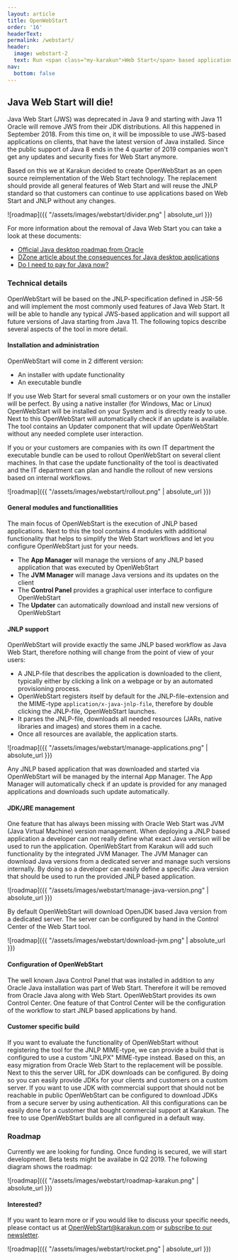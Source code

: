 ```yaml
---
layout: article
title: OpenWebStart
order: '16'
headerText:
permalink: /webstart/
header:
  image: webstart-2
  text: Run <span class="my-karakun">Web Start</span> based application after the release of <span class="my-karakun">Java 11</span>
nav:
  bottom: false
---
```

## Java Web Start will die!
Java Web Start (JWS) was deprecated in Java 9 and starting with Java 11 Oracle will remove JWS from their JDK distributions.
All this happened in September 2018.
From this time on, it will be impossible to use JWS-based applications on clients, that have the latest version of Java installed.
Since the public support of Java 8 ends in the 4 quarter of 2019 companies won't get any updates and security fixes for Web Start anymore.

Based on this we at Karakun decided to create <span class="text-highlight">Open<span>WebStart</span></span> as an open source reimplementation of the Web Start technology.
The replacement should provide all general features of Web Start and will reuse the JNLP standard so that customers can continue to use applications based on Web Start and JNLP without any changes.

![roadmap]({{ "/assets/images/webstart/divider.png" | absolute_url }})

For more information about the removal of Java Web Start you can take a look at these documents:

* [Official Java desktop roadmap from Oracle](http://www.oracle.com/technetwork/java/javase/javaclientroadmapupdate2018mar-4414431.pdf)
* [DZone article about the consequences for Java desktop applications](https://dzone.com/articles/what-the-future-java-releases-will-mean-for-legacy)
* [Do I need to pay for Java now?](/java/2018/06/25/java-releases.html)

### Technical details
<span class="text-highlight">Open<span>WebStart</span></span> will be based on the JNLP-specification defined in JSR-56 and will implement the most commonly used features of Java Web Start.
It will be able to handle any typical JWS-based application and will support all future versions of Java starting from Java 11.
The following topics describe several aspects of the tool in more detail.


#### Installation and administration
<span class="text-highlight">Open<span>WebStart</span></span> will come in 2 different version:

- An installer with update functionality
- An executable bundle

If you use Web Start for several small customers or on your own the installer will be perfect.
By using a native installer (for Windows, Mac or Linux) <span class="text-highlight">Open<span>WebStart</span></span> will be installed on your System and is directly ready to use.
Next to this <span class="text-highlight">Open<span>WebStart</span></span> will automatically check if an update is available.
The tool contains an Updater component that will update <span class="text-highlight">Open<span>WebStart</span></span> without any needed complete user interaction.

If you or your customers are companies with its own IT department the executable bundle can be used to rollout <span class="text-highlight">Open<span>WebStart</span></span> on several client machines.
In that case the update functionality of the tool is deactivated and the IT department can plan and handle the rollout of new versions based on internal workflows.

![roadmap]({{ "/assets/images/webstart/rollout.png" | absolute_url }})

#### General modules and functionallities
The main focus of <span class="text-highlight">Open<span>WebStart</span></span> is the execution of JNLP based applications.
Next to this the tool contains 4 modules with additional functionality that helps to simplify the Web Start workflows and let you configure <span class="text-highlight">Open<span>WebStart</span></span> just for your needs.

- The **App Manager** will manage the versions of any JNLP based application that was executed by <span class="text-highlight">Open<span>WebStart</span></span>
- The **JVM Manager** will manage Java versions and its updates on the client
- The **Control Panel** provides a graphical user interface to configure <span class="text-highlight">Open<span>WebStart</span></span>
- The **Updater** can automatically download and install new versions of <span class="text-highlight">Open<span>WebStart</span></span>

#### JNLP support
<span class="text-highlight">Open<span>WebStart</span></span> will provide exactly the same JNLP based workflow as Java Web Start, therefore nothing will change from the point of view of your users:

- A JNLP-file that describes the application is downloaded to the client, typically either by clicking a link on a webpage or by an automated provisioning process.
- <span class="text-highlight">Open<span>WebStart</span></span> registers itself by default for the JNLP-file-extension and the MIME-type `application/x-java-jnlp-file`, therefore by double clicking the JNLP-file, <span class="text-highlight">Open<span>WebStart</span></span> launches.
- It parses the JNLP-file, downloads all needed resources (JARs, native libraries and images) and stores them in a cache.
- Once all resources are available, the application starts.

![roadmap]({{ "/assets/images/webstart/manage-applications.png" | absolute_url }})

Any JNLP based application that was downloaded and started via <span class="text-highlight">Open<span>WebStart</span></span> will be managed by the internal App Manager. The App Manager will automatically check if an update is provided for any managed applications and downloads such update automatically.

#### JDK/JRE management
One feature that has always been missing with Oracle Web Start was JVM (Java Virtual Machine) version management.
When deploying a JNLP based application a developer can not really define what exact Java version will be used to run the application.
<span class="text-highlight">Open<span>WebStart</span></span> from Karakun will add such functionality by the integrated JVM Manager.
The JVM Manager can download Java versions from a dedicated server and manage such versions internally.
By doing so a developer can easily define a specific Java version that should be used to run the provided JNLP based application.

![roadmap]({{ "/assets/images/webstart/manage-java-version.png" | absolute_url }})

By default <span class="text-highlight">Open<span>WebStart</span></span> will download OpenJDK based Java version from a dedicated server.
The server can be configured by hand in the Control Center of the Web Start tool.

![roadmap]({{ "/assets/images/webstart/download-jvm.png" | absolute_url }})

#### Configuration of OpenWebStart
The well known Java Control Panel that was installed in addition to any Oracle Java installation was part of Web Start.
Therefore it will be removed from Oracle Java along with Web Start.
<span class="text-highlight">Open<span>WebStart</span></span> provides its own Control Center.
One feature of that Control Center will be the configuration of the workflow to start JNLP based applications by hand.

#### Customer specific build
If you want to evaluate the functionality of <span class="text-highlight">Open<span>WebStart</span></span> without registering the tool for the JNLP MIME-type, we can provide a build that is configured to use a custom "JNLPX" MIME-type instead.
Based on this, an easy migration from Oracle Web Start to the replacement will be possible.
Next to this the server URL for JDK downloads can be configured.
By doing so you can easily provide JDKs for your clients and customers on a custom server.
If you want to use JDK with commercial support that should not be reachable in public <span class="text-highlight">Open<span>WebStart</span></span> can be configured to download JDKs from a secure server by using authentication.
All this configurations can be easily done for a customer that bought commercial support at Karakun. The free to use <span class="text-highlight">Open<span>WebStart</span></span> builds are all configured in a default way.

### Roadmap
Currently we are looking for funding.
Once funding is secured, we will start development.
Beta tests might be availabe in Q2 2019.
The following diagram shows the roadmap:

![roadmap]({{ "/assets/images/webstart/roadmap-karakun.png" | absolute_url }})

#### Interested?
If you want to learn more or if you would like to discuss your specific needs, please contact us at [OpenWebStart@karakun.com](mailto:openwebstart@karakun.com) or [subscribe to our newsletter](/subscribe/).

![roadmap]({{ "/assets/images/webstart/rocket.png" | absolute_url }})
